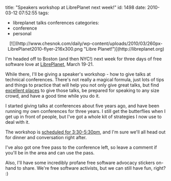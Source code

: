 title: "Speakers workshop at LibrePlanet next week!"
id: 1498
date: 2010-03-12 07:52:55
tags: 
- libreplanet talks conferences
categories: 
- conference
- personal

<center>[![](http://www.chesnok.com/daily/wp-content/uploads/2010/03/260px-LibrePlanet2010-flyer-216x300.png "Libre Planet!")](http://libreplanet.org)</center>

I'm headed off to Boston (and then NYC!) next week for three days of free software love at [LibrePlanet](http://libreplanet.org/), March 19-21\. 

While there, I'll be giving a speaker's workshop - how to give talks at technical conferences. There's not really a magical formula, just lots of tips and things to practice that will help you not only give great talks, but find [excellent places](http://opensourcebridge.org/call-for-proposals) to give those talks, be prepared for speaking to any size crowd, and have a good time while you do it.

I started giving talks at conferences about five years ago, and have been running my own conferences for three years. I still get the butterflies when I get up in front of people, but I've got a whole kit of strategies I now use to deal with it.

The workshop is [scheduled for 3:30-5:30pm](http://groups.fsf.org/wiki/LibrePlanet2010/Schedule/Friday), and I'm sure we'll all head out for dinner and conversation right after. 

I've also got one free pass to the conference left, so leave a comment if you'll be in the area and can use the pass.

Also, I'll have some incredibly profane free software advocacy stickers on-hand to share. We're free software activists, but we can still have fun, right? :)
